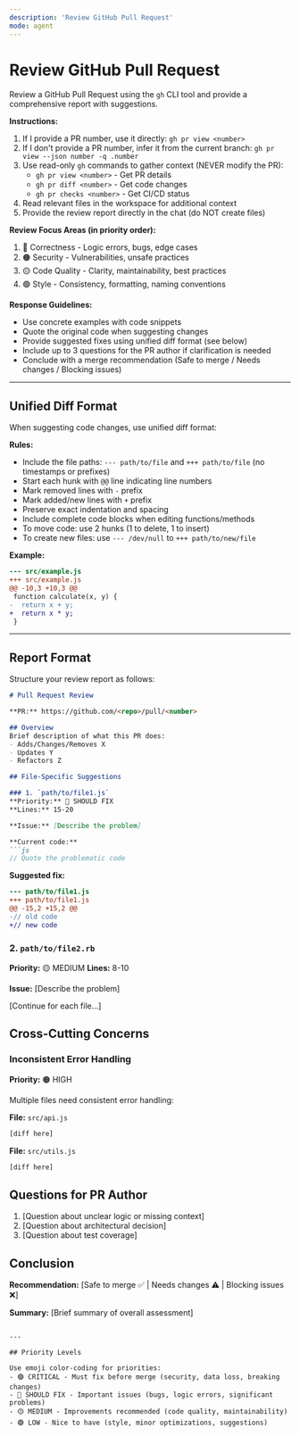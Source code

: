 ```yaml
---
description: 'Review GitHub Pull Request'
mode: agent
---
```

# Review GitHub Pull Request

Review a GitHub Pull Request using the `gh` CLI tool and provide a comprehensive report with suggestions.

**Instructions:**

1. If I provide a PR number, use it directly: `gh pr view <number>`
2. If I don't provide a PR number, infer it from the current branch: `gh pr view --json number -q .number`
3. Use read-only `gh` commands to gather context (NEVER modify the PR):
   - `gh pr view <number>` - Get PR details
   - `gh pr diff <number>` - Get code changes
   - `gh pr checks <number>` - Get CI/CD status
4. Read relevant files in the workspace for additional context
5. Provide the review report directly in the chat (do NOT create files)

**Review Focus Areas (in priority order):**

1. 🔴 Correctness - Logic errors, bugs, edge cases
2. 🟠 Security - Vulnerabilities, unsafe practices
3. 🟡 Code Quality - Clarity, maintainability, best practices
4. 🟢 Style - Consistency, formatting, naming conventions

**Response Guidelines:**

- Use concrete examples with code snippets
- Quote the original code when suggesting changes
- Provide suggested fixes using unified diff format (see below)
- Include up to 3 questions for the PR author if clarification is needed
- Conclude with a merge recommendation (Safe to merge / Needs changes / Blocking issues)

---

## Unified Diff Format

When suggesting code changes, use unified diff format:

**Rules:**

- Include the file paths: `--- path/to/file` and `+++ path/to/file` (no timestamps or prefixes)
- Start each hunk with `@@` line indicating line numbers
- Mark removed lines with `-` prefix
- Mark added/new lines with `+` prefix
- Preserve exact indentation and spacing
- Include complete code blocks when editing functions/methods
- To move code: use 2 hunks (1 to delete, 1 to insert)
- To create new files: use `--- /dev/null` to `+++ path/to/new/file`

**Example:**

```diff
--- src/example.js
+++ src/example.js
@@ -10,3 +10,3 @@
 function calculate(x, y) {
-  return x + y;
+  return x * y;
 }
```

---

## Report Format

Structure your review report as follows:

```markdown
# Pull Request Review

**PR:** https://github.com/<repo>/pull/<number>

## Overview
Brief description of what this PR does:
- Adds/Changes/Removes X
- Updates Y
- Refactors Z

## File-Specific Suggestions

### 1. `path/to/file1.js`
**Priority:** 🔴 SHOULD FIX
**Lines:** 15-20

**Issue:** [Describe the problem]

**Current code:**
```js
// Quote the problematic code
```

**Suggested fix:**
```diff
--- path/to/file1.js
+++ path/to/file1.js
@@ -15,2 +15,2 @@
-// old code
+// new code
```

### 2. `path/to/file2.rb`
**Priority:** 🟡 MEDIUM
**Lines:** 8-10

**Issue:** [Describe the problem]

[Continue for each file...]

## Cross-Cutting Concerns

### Inconsistent Error Handling
**Priority:** 🟠 HIGH

Multiple files need consistent error handling:

**File:** `src/api.js`
```diff
[diff here]
```

**File:** `src/utils.js`
```diff
[diff here]
```

## Questions for PR Author

1. [Question about unclear logic or missing context]
2. [Question about architectural decision]
3. [Question about test coverage]

## Conclusion

**Recommendation:** [Safe to merge ✅ | Needs changes ⚠️ | Blocking issues ❌]

**Summary:** [Brief summary of overall assessment]
```

---

## Priority Levels

Use emoji color-coding for priorities:
- 🟣 CRITICAL - Must fix before merge (security, data loss, breaking changes)
- 🔴 SHOULD FIX - Important issues (bugs, logic errors, significant problems)
- 🟡 MEDIUM - Improvements recommended (code quality, maintainability)
- 🟢 LOW - Nice to have (style, minor optimizations, suggestions)
